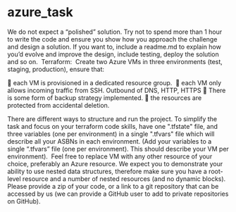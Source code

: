 # azure_task
We do not expect a “polished” solution. Try not to spend more than 1 hour to write the code and
ensure you show how you approach the challenge and design a solution. If you want to, include a
readme.md to explain how you’d evolve and improve the design, include testing, deploy the solution
and so on. 
Terraform: 
Create two Azure VMs in three environments (test, staging, production), ensure that: 

 each VM is provisioned in a dedicated resource group. 
 each VM only allows incoming traffic from SSH. Outbound of DNS, HTTP, HTTPS
 There is some form of backup strategy implemented.
 the resources are protected from accidental deletion. 

There are different ways to structure and run the project. To simplify the task and focus on your
terraform code skills, have one &quot;.tfstate&quot; file, and three variables (one per environment) in a single
&quot;.tfvars&quot; file which will describe all your ASBNs in each environment. (Add your variables to a single
“.tfvars” file (one per environment). This should describe your VM per environment). 
Feel free to replace VM with any other resource of your choice, preferably an Azure resource. We
expect you to demonstrate your ability to use nested data structures, therefore make sure you have
a root-level resource and a number of nested resources (and no dynamic blocks). 
Please provide a zip of your code, or a link to a git repository that can be accessed by us (we can
provide a GitHub user to add to private repositories on GitHub).